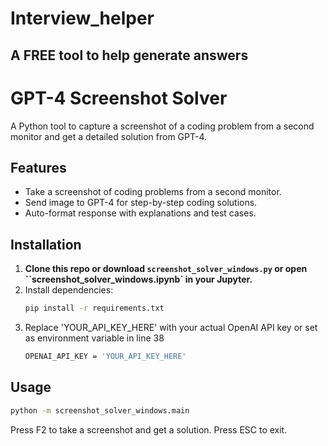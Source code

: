 # Interview_helper
## A FREE tool to help generate answers

# GPT-4 Screenshot Solver

A Python tool to capture a screenshot of a coding problem from a second monitor and get a detailed solution from GPT-4.

## Features
- Take a screenshot of coding problems from a second monitor.
- Send image to GPT-4 for step-by-step coding solutions.
- Auto-format response with explanations and test cases.

## Installation

1. **Clone this repo or download `screenshot_solver_windows.py` or open ``screenshot_solver_windows.ipynb` in your Jupyter.**
2. Install dependencies:
   ```bash
   pip install -r requirements.txt
   ```
3. Replace 'YOUR_API_KEY_HERE' with your actual OpenAI API key or set as environment variable in line 38
   ```bash
   OPENAI_API_KEY = 'YOUR_API_KEY_HERE'
   ```
## Usage
  ```bash
  python -m screenshot_solver_windows.main
  ```
Press F2 to take a screenshot and get a solution.
Press ESC to exit.

